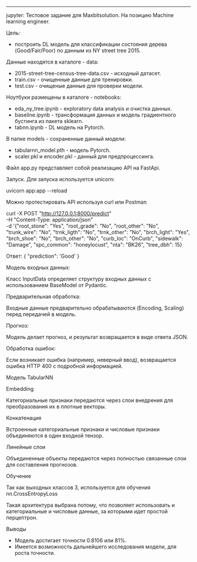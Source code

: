 ---
jupyter:
 Тестовое задание для Maxbitsolution.
 На позицию Machine learning engineer.

 Цель:

-   построить DL модель для классификации состояния дерева
    (Good/Fair/Poor) по данным из NY street tree 2015.

Данные находятся в каталоге - data:

-   2015-street-tree-census-tree-data.csv - исходный датасет.
-   train.csv - очищенные данные для тренировки.
-   test.csv - очищеные данные для проверки модели.

Ноутбуки размещены в каталоге - notebooks:

-   eda_ny_tree.ipynb - exploratory data analysis и очистка данных.
-   baseline.ipynb - трансформация данных и модель градиентного бустинга
    из пакета sklearn.
-   tabnn.ipynb - DL модель на Pytorch.

В папке models - сохраненные данный модели:

-   tabularnn_model.pth - модель Pytorch.
-   scaler.pkl и encoder.pkl - данный для предпроцессинга.

Файл app.py представляет собой реализацию API на FastApi.

Запуск.
Для запуска используется unicorn:

uvicorn app:app --reload

Можно протестировать API используя curl или Postman

curl -X POST "http://127.0.0.1:8000/predict" \
-H "Content-Type: application/json" \
-d '{"root_stone": "Yes", "root_grade": "No", "root_other": "No", "trunk_wire": "No", "trnk_ligth": "No", "trnk_other": "No", "brch_light": "Yes", "brch_shoe": "No", "brch_other": "No", "curb_loc": "OnCurb", "sidewalk": "Damage", "spc_common":  "honeylocust", "nta": "BK26", "tree_dbh": 15}

Ответ:
{
  "prediction": 'Good'
}

Модель входных данных:

Класс InputData определяет структуру входных данных с использованием
BaseModel от Pydantic.

Предварительная обработка:

Входные данные предварительно обрабатываются (Encoding, Scaling) перед
передачей в модель.

Прогноз:

Модель делает прогноз, и результат возвращается в виде ответа JSON.

Обработка ошибок:

Если возникает ошибка (например, неверный ввод), возвращается ошибка
HTTP 400 с подробной информацией.

Модель TabularNN

Embedding

Категориальные признаки передаются через слои внедрения для
преобразования их в плотные векторы.

Конкатенация

Встроенные категориальные признаки и числовые признаки объединяются в
один входной тензор.

Линейные слои

Объединенные объекты передаются через полностью связанные слои для
составления прогнозов.

Обучение

Так как выходных классов 3, используется для обучения
nn.CrossEntropyLoss

Такая архитектура выбрана потому, что позволяет использовать и
категориальные и числовые данные, за которыми идет простой перцептрон.

Выводы

-   Модель достигает точности 0.8106 или 81%.
-   Имеется возможность дальнейшего исследования модели, для роста
    точности.
